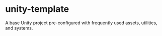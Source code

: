 # unity-template
A base Unity project pre-configured with frequently used assets, utilities, and systems. 
